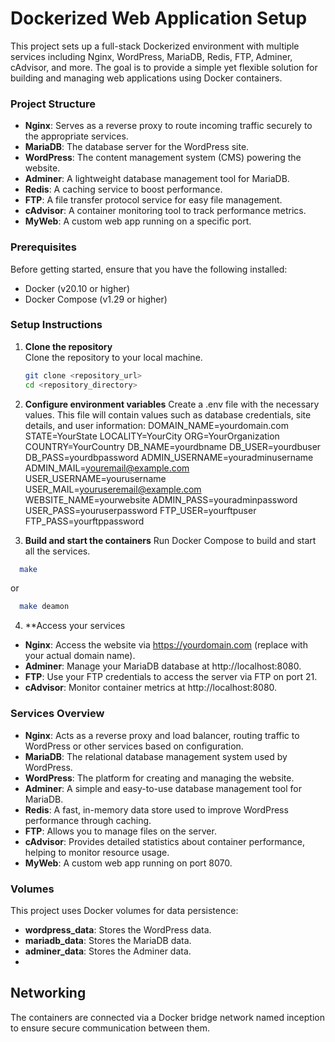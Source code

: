 # Dockerized Web Application Setup

This project sets up a full-stack Dockerized environment with multiple services including Nginx, WordPress, MariaDB, Redis, FTP, Adminer, cAdvisor, and more. The goal is to provide a simple yet flexible solution for building and managing web applications using Docker containers.

### Project Structure

- **Nginx**: Serves as a reverse proxy to route incoming traffic securely to the appropriate services.
- **MariaDB**: The database server for the WordPress site.
- **WordPress**: The content management system (CMS) powering the website.
- **Adminer**: A lightweight database management tool for MariaDB.
- **Redis**: A caching service to boost performance.
- **FTP**: A file transfer protocol service for easy file management.
- **cAdvisor**: A container monitoring tool to track performance metrics.
- **MyWeb**: A custom web app running on a specific port.

### Prerequisites

Before getting started, ensure that you have the following installed:

- Docker (v20.10 or higher)
- Docker Compose (v1.29 or higher)

### Setup Instructions

1. **Clone the repository**  
   Clone the repository to your local machine.

   ```bash
   git clone <repository_url>
   cd <repository_directory>
   ```
2. **Configure environment variables**
Create a .env file with the necessary values. This file will contain values such as database credentials, site details, and user information:
DOMAIN_NAME=yourdomain.com
STATE=YourState
LOCALITY=YourCity
ORG=YourOrganization
COUNTRY=YourCountry
DB_NAME=yourdbname
DB_USER=yourdbuser
DB_PASS=yourdbpassword
ADMIN_USERNAME=youradminusername
ADMIN_MAIL=youremail@example.com
USER_USERNAME=yourusername
USER_MAIL=youruseremail@example.com
WEBSITE_NAME=yourwebsite
ADMIN_PASS=youradminpassword
USER_PASS=youruserpassword
FTP_USER=yourftpuser
FTP_PASS=yourftppassword

3. **Build and start the containers**
Run Docker Compose to build and start all the services.
```bash
  make
```
or 
```bash
  make deamon
```
4. **Access your services

- **Nginx**: Access the website via https://yourdomain.com (replace with your actual domain name).
- **Adminer**: Manage your MariaDB database at http://localhost:8080.
- **FTP**: Use your FTP credentials to access the server via FTP on port 21.
- **cAdvisor**: Monitor container metrics at http://localhost:8080.

### Services Overview
- **Nginx**: Acts as a reverse proxy and load balancer, routing traffic to WordPress or other services based on configuration.
- **MariaDB**: The relational database management system used by WordPress.
- **WordPress**: The platform for creating and managing the website.
- **Adminer**: A simple and easy-to-use database management tool for MariaDB.
- **Redis**: A fast, in-memory data store used to improve WordPress performance through caching.
- **FTP**: Allows you to manage files on the server.
- **cAdvisor**: Provides detailed statistics about container performance, helping to monitor resource usage.
- **MyWeb**: A custom web app running on port 8070.


### Volumes
This project uses Docker volumes for data persistence:

- **wordpress_data**: Stores the WordPress data.
- **mariadb_data**: Stores the MariaDB data.
- **adminer_data**: Stores the Adminer data.
- 
## Networking
The containers are connected via a Docker bridge network named inception to ensure secure communication between them.
